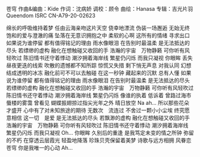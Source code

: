 苍穹
作曲&编曲：Kide
作词：沈病娇
调校：顾令
曲绘：Hanasa
专辑：吉光片羽Queendom
ISRC CN-A79-20-02623

绵长的呼吸维持着梦
任由云海亲吻这片天空
侥幸地漂流
伪装一场邂逅
无始无终
饱和的爱与澄澈的痛
坠落在无意识拥抱之中
柔软的心啊
这所有的情绪
寻求出口
如果说为谁停留
都有值得铭记的理由
雨水像眼泪
在告别时最温柔
是无法抵达的尽头
若缥缈的虚构
融化在想触碰又收回的手
浩瀚的宇宙　万物静籁
可你听有风轻吹过
陈旧情书还守着悸动
潮汐拥着海岸线
繁星仍闪烁
而我只凝视
你眼眸
丢失昼夜更迭的线索
吹散的遗憾都不知所踪
惊慌又失措
剩下悄无声息
对我认同
幻想结成透明的冰冻
融化前可不可以去触碰
在这一秒钟
藏起来的沉默
总有人懂
如果说为谁停留
都有值得铭记的理由
雨水像眼泪
在告别时最温柔
是无法抵达的尽头
若缥缈的虚构
融化在想触碰又收回的手
浩瀚的宇宙　万物静籁
可你听有风轻吹过
陈旧情书还守着悸动
潮汐拥着海岸线
繁星仍闪烁
像谁的执着
低诉着
曾路过海市蜃楼的雾霭
曾看见
蝴蝶振翅掠过指尖光年之外
晴日放空
Na ah...
所以那些花朵才盛开
心中有了对未知旅途的期待
无数次　流连过
不舍过一颗小小尘埃
终究愿意相信
这一切　是爱
是无法抵达的尽头
若飘渺的虚构
融化在想触碰又收回的手
浩瀚的宇宙　万物静籁
可你听有风轻吹过
陈旧情书还守着悸动
潮汐拥着海岸线
繁星仍闪烁
而我只凝视 Oh...
你眼眸
久别后的重逢
是我笃定未变的情之所钟
弥留的不朽
在穿透云层霞光
轻盈地降落
珍珠贝壳保留着美梦
诗歌与远方相拥
风眷恋苍穹
你是我唯一的心动
Ah...